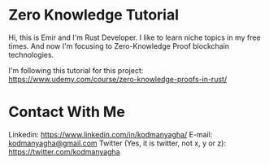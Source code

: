 # Zero Knowledge Tutorial

Hi, this is Emir and I'm Rust Developer. I like to learn niche topics in my free times.
And now I'm focusing to Zero-Knowledge Proof blockchain technologies.

I'm following this tutorial for this project: https://www.udemy.com/course/zero-knowledge-proofs-in-rust/

# Contact With Me

Linkedin: https://www.linkedin.com/in/kodmanyagha/
E-mail: kodmanyagha@gmail.com
Twitter (Yes, it is twitter, not x, y or z): https://twitter.com/kodmanyagha
